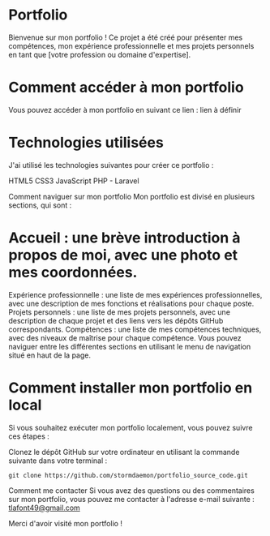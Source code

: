 # Portfolio
Bienvenue sur mon portfolio ! Ce projet a été créé pour présenter mes compétences, mon expérience professionnelle et mes projets personnels en tant que [votre profession ou domaine d'expertise].

# Comment accéder à mon portfolio
Vous pouvez accéder à mon portfolio en suivant ce lien : lien à définir

# Technologies utilisées
J'ai utilisé les technologies suivantes pour créer ce portfolio :

HTML5
CSS3
JavaScript
PHP - Laravel

Comment naviguer sur mon portfolio
Mon portfolio est divisé en plusieurs sections, qui sont :

# Accueil : une brève introduction à propos de moi, avec une photo et mes coordonnées.
Expérience professionnelle : une liste de mes expériences professionnelles, avec une description de mes fonctions et réalisations pour chaque poste.
Projets personnels : une liste de mes projets personnels, avec une description de chaque projet et des liens vers les dépôts GitHub correspondants.
Compétences : une liste de mes compétences techniques, avec des niveaux de maîtrise pour chaque compétence.
Vous pouvez naviguer entre les différentes sections en utilisant le menu de navigation situé en haut de la page.

# Comment installer mon portfolio en local
Si vous souhaitez exécuter mon portfolio localement, vous pouvez suivre ces étapes :

Clonez le dépôt GitHub sur votre ordinateur en utilisant la commande suivante dans votre terminal :

`git clone https://github.com/stormdaemon/portfolio_source_code.git`

Comment me contacter
Si vous avez des questions ou des commentaires sur mon portfolio, vous pouvez me contacter à l'adresse e-mail suivante : tlafont49@gmail.com

Merci d'avoir visité mon portfolio !

